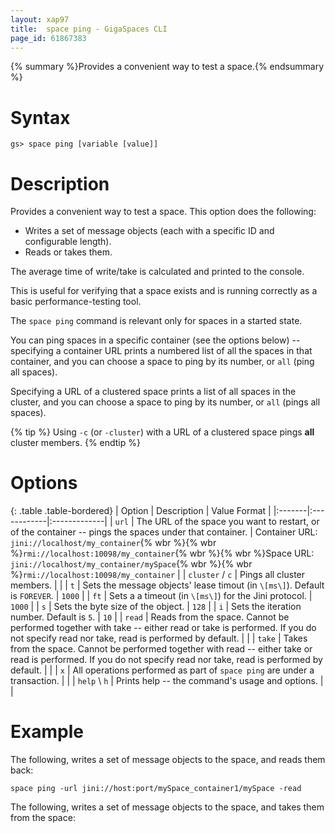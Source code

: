 ```yaml
---
layout: xap97
title:  space ping - GigaSpaces CLI
page_id: 61867383
---
```


{% summary %}Provides a convenient way to test a space.{% endsummary %}

# Syntax

    gs> space ping [variable [value]]

# Description

Provides a convenient way to test a space. This option does the following:

- Writes a set of message objects (each with a specific ID and configurable length).
- Reads or takes them.

The average time of write/take is calculated and printed to the console.

This is useful for verifying that a space exists and is running correctly as a basic performance-testing tool.

The `space ping` command is relevant only for spaces in a started state.

You can ping spaces in a specific container (see the options below) -- specifying a container URL prints a numbered list of all the spaces in that container, and you can choose a space to ping by its number, or `all` (ping all spaces).

Specifying a URL of a clustered space prints a list of all spaces in the cluster, and you can choose a space to ping by its number, or `all` (pings all spaces).

{% tip %}
Using `-c` (or `-cluster`) with a URL of a clustered space pings **all** cluster members.
{% endtip %}

# Options

{: .table .table-bordered}
| Option | Description | Value Format |
|:-------|:------------|:-------------|
| `url` | The URL of the space you want to restart, or of the container -- pings the spaces under that container. | Container URL: `jini://localhost/my_container`{% wbr %}{% wbr %}`rmi://localhost:10098/my_container`{% wbr %}{% wbr %}Space URL: `jini://localhost/my_container/mySpace`{% wbr %}{% wbr %}`rmi://localhost:10098/my_container` |
| `cluster` / `c` | Pings all cluster members. | |
| `t` |  Sets the message objects' lease timout (in `\[ms\]`). Default is `FOREVER`. | `1000` |
| `ft` | Sets a a timeout (in `\[ms\]`) for the Jini protocol. | `1000` |
| `s` | Sets the byte size of the object. | `128` |
| `i` |  Sets the iteration number. Default is `5`. | `10` |
| `read` | Reads from the space. Cannot be performed together with take -- either read or take is performed. If you do not specify read nor take, read is performed by default. | |
| `take` | Takes from the space. Cannot be performed together with read -- either take or read is performed. If you do not specify read nor take, read is performed by default. | |
| `x` | All operations performed as part of `space ping` are under a transaction. | |
| `help` \ `h` | Prints help -- the command's usage and options. | |

# Example

The following, writes a set of message objects to the space, and reads them back:

    space ping -url jini://host:port/mySpace_container1/mySpace -read

The following, writes a set of message objects to the space, and takes them from the space:

